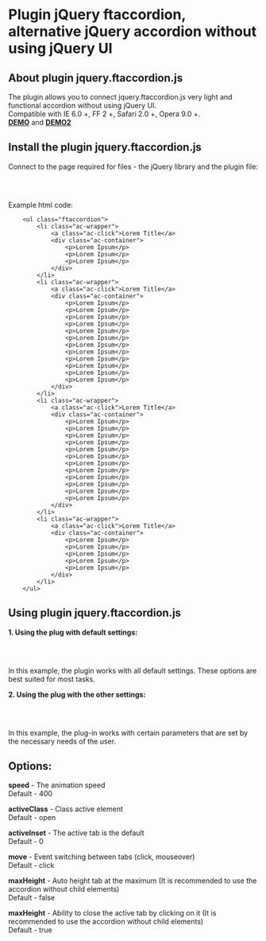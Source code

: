 Plugin jQuery ftaccordion, alternative jQuery accordion without using jQuery UI
===========

## About plugin jquery.ftaccordion.js
The plugin allows you to connect jquery.ftaccordion.js very light and functional accordion without using jQuery UI.<br />
Сompatible with IE 6.0 +, FF 2 +, Safari 2.0 +, Opera 9.0 +.<br />
<strong><a target="_blang" title="Плагин jQuery ftaccordion DEMO" href="http://flintovich.ru/demo/ftaccordion/demo/demo.html">DEMO</a></strong>
and <strong><a target="_blang" title="Плагин jQuery ftaccordion DEMO" href="http://flintovich.ru/demo/ftaccordion/demo/demo2.html">DEMO2</a></strong>

## Install the plugin jquery.ftaccordion.js
Connect to the page required for files - the jQuery library and the plugin file:

<pre lang="js">
  <script type="text/javascript">
      <script src="js/jquery.js" type="text/javascript">
      <script src="js/jquery.ftaccordion.min.js" type="text/javascript">
  </script>
</pre> 
Example html code:

		<ul class="ftaccordion">
			<li class="ac-wrapper">
				<a class="ac-click">Lorem Title</a>
				<div class="ac-container">
					<p>Lorem Ipsum</p>
					<p>Lorem Ipsum</p>
					<p>Lorem Ipsum</p>
				</div>
			</li>
			<li class="ac-wrapper">
				<a class="ac-click">Lorem Title</a>
				<div class="ac-container">
					<p>Lorem Ipsum</p>
					<p>Lorem Ipsum</p>
					<p>Lorem Ipsum</p>
					<p>Lorem Ipsum</p>
					<p>Lorem Ipsum</p>
					<p>Lorem Ipsum</p>
					<p>Lorem Ipsum</p>
					<p>Lorem Ipsum</p>
					<p>Lorem Ipsum</p>
					<p>Lorem Ipsum</p>
					<p>Lorem Ipsum</p>
					<p>Lorem Ipsum</p>
				</div>
			</li>
			<li class="ac-wrapper">
				<a class="ac-click">Lorem Title</a>
				<div class="ac-container">
					<p>Lorem Ipsum</p>
					<p>Lorem Ipsum</p>
					<p>Lorem Ipsum</p>
					<p>Lorem Ipsum</p>
					<p>Lorem Ipsum</p>
					<p>Lorem Ipsum</p>
					<p>Lorem Ipsum</p>
					<p>Lorem Ipsum</p>
					<p>Lorem Ipsum</p>
					<p>Lorem Ipsum</p>
					<p>Lorem Ipsum</p>
					<p>Lorem Ipsum</p>
				</div>
			</li>
			<li class="ac-wrapper">
				<a class="ac-click">Lorem Title</a>
				<div class="ac-container">
					<p>Lorem Ipsum</p>
					<p>Lorem Ipsum</p>
					<p>Lorem Ipsum</p>
					<p>Lorem Ipsum</p>
					<p>Lorem Ipsum</p>
				</div>
			</li>
		</ul>	

## Using plugin jquery.ftaccordion.js
  
**1. Using the plug with default settings:**
<pre lang="js">
  <script type="text/javascript">
    $(document).ready(function(){
      $(.'ftaccordion').ftaccordion();
    });
  </script>
</pre>
In this example, the plugin works with all default settings. These options are best suited for most tasks.

**2. Using the plug with the other settings:**
<pre lang="js">
  <script type="text/javascript">
    $(document).ready(function(){
      $('.ftaccordion').ftaccordion({
        speed: 500,
        activeClass: 'active',
        activeInset: 1,
        maxHeight: true
      });
    });
  </script>
</pre>
In this example, the plug-in works with certain parameters that are set by the necessary needs of the user.

## Options:
**speed** - The animation speed <br />
Default - 400

**activeClass** - Class active element  <br />
Default - open

**activeInset** - The active tab is the default  <br />
Default - 0

**move** - Event switching between tabs (click, mouseover)  <br />
Default - click

**maxHeight** - Auto height tab at the maximum (It is recommended to use the accordion without child elements)  <br />
Default - false

**maxHeight** - Ability to close the active tab by clicking on it (It is recommended to use the accordion without child elements)  <br />
Default - true
